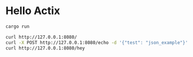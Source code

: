 # Hello Actix

```sh
cargo run
```

```sh
curl http://127.0.0.1:8080/
curl -X POST http://127.0.0.1:8080/echo -d '{"test": "json_example"}'
curl http://127.0.0.1:8080/hey
```